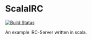# ScalaIRC
[![Build Status](https://dev.azure.com/rubenmaurer/Project%20Pricefield/_apis/build/status/Schrotty.ScalaIRC?branchName=master)](https://dev.azure.com/rubenmaurer/Project%20Pricefield/_build/latest?definitionId=12&branchName=master)

An example IRC-Server written in scala.